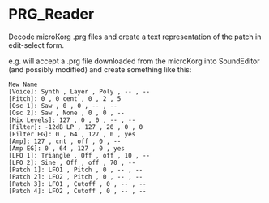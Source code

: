 PRG_Reader
==========

Decode microKorg .prg files and create a text representation of the patch in edit-select form.

e.g. will accept a .prg file downloaded from the microKorg into SoundEditor (and possibly modified) and create something like this:

```
New Name
[Voice]: Synth , Layer , Poly , -- , --  
[Pitch]: 0 , 0 cent , 0 , 2 , 5  
[Osc 1]: Saw , 0 , 0 , -- , --  
[Osc 2]: Saw , None , 0 , 0 , --  
[Mix Levels]: 127 , 0 , 0 , -- , --  
[Filter]: -12dB LP , 127 , 20 , 0 , 0  
[Filter EG]: 0 , 64 , 127 , 0 , yes  
[Amp]: 127 , cnt , off , 0 , --  
[Amp EG]: 0 , 64 , 127 , 0 , yes  
[LFO 1]: Triangle , Off , off , 10 , --  
[LFO 2]: Sine , Off , off , 70 , --  
[Patch 1]: LFO1 , Pitch , 0 , -- , --  
[Patch 2]: LFO2 , Pitch , 0 , -- , --  
[Patch 3]: LFO1 , Cutoff , 0 , -- , --  
[Patch 4]: LFO2 , Cutoff , 0 , -- , --
```